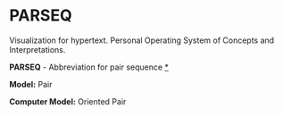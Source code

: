 # PARSEQ
Visualization for hypertext. Personal Operating System of Concepts and Interpretations.

**PARSEQ** - Abbreviation for pair sequence  [*](https://mistysystem.com/doc/parseq.html)

**Model:** Pair

**Сomputer Model:** Oriented Pair
